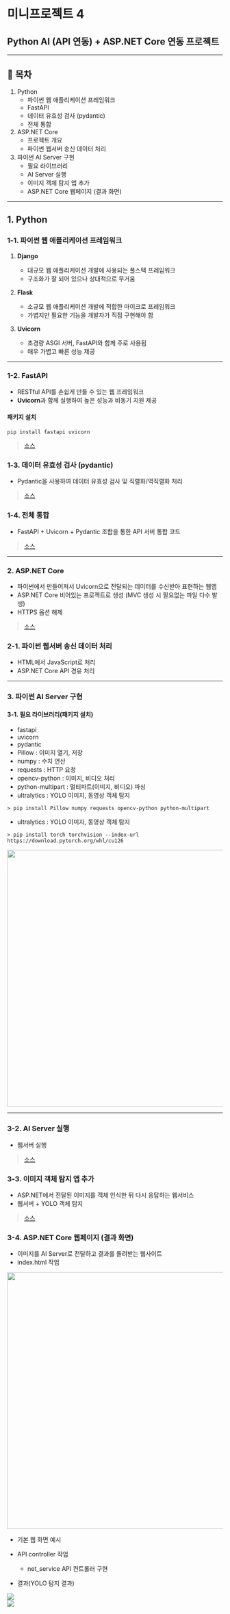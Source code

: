 # 미니프로젝트 4  
## Python AI (API 연동) + ASP.NET Core 연동 프로젝트  

---

## 📑 목차
1. Python  
   - 파이썬 웹 애플리케이션 프레임워크  
   - FastAPI  
   - 데이터 유효성 검사 (pydantic)  
   - 전체 통합  
2. ASP.NET Core  
   - 프로젝트 개요  
   - 파이썬 웹서버 송신 데이터 처리  
3. 파이썬 AI Server 구현  
   - 필요 라이브러리  
   - AI Server 실행  
   - 이미지 객체 탐지 앱 추가  
   - ASP.NET Core 웹페이지 (결과 화면)  

---

## 1. Python  

### 1-1. 파이썬 웹 애플리케이션 프레임워크  
1. **Django**  
   - 대규모 웹 애플리케이션 개발에 사용되는 풀스택 프레임워크  
   - 구조화가 잘 되어 있으나 상대적으로 무거움  

2. **Flask**  
   - 소규모 웹 애플리케이션 개발에 적합한 마이크로 프레임워크  
   - 가볍지만 필요한 기능을 개발자가 직접 구현해야 함  

3. **Uvicorn**  
   - 초경량 ASGI 서버, FastAPI와 함께 주로 사용됨  
   - 매우 가볍고 빠른 성능 제공  

---

### 1-2. FastAPI  
- RESTful API를 손쉽게 만들 수 있는 웹 프레임워크  
- **Uvicorn**과 함께 실행하여 높은 성능과 비동기 지원 제공  

#### 패키지 설치  
```shell
pip install fastapi uvicorn
```
> [소스](./pythonAI/step1/main01.py)

### 1-3. 데이터 유효성 검사 (pydantic) 
- Pydantic을 사용하여 데이터 유효성 검사 및 직렬화/역직렬화 처리
> [소스](./pythonAI/step1/main02.py)

### 1-4. 전체 통합
- FastAPI + Uvicorn + Pydantic 조합을 통한 API 서버 통합 코드
> [소스](./pythonAI/step1/main03.py)

---
### 2. ASP.NET Core

- 파이썬에서 만들어져서 Uvicorn으로 전달되는 데이터를 수신받아 표현하는 웹앱
- ASP.NET Core 비어있는 프로젝트로 생성 (MVC 생성 시 필요없는 파일 다수 발생)
- HTTPS 옵션 해제

> [소스](./backend/ASPWebSolution/TestWebApp/Program.cs)

### 2-1. 파이썬 웹서버 송신 데이터 처리

- HTML에서 JavaScript로 처리
- ASP.NET Core API 경유 처리

---

### 3. 파이썬 AI Server 구현
#### 3-1. 필요 라이브러리(패키지 설치)
- fastapi
- uvicorn
- pydantic
- Pillow : 이미지 열기, 저장
- numpy : 수치 연산
- requests : HTTP 요청
- opencv-python : 이미지, 비디오 처리
- python-multipart : 멀티파트(이미지, 비디오) 파싱
- ultralytics : YOLO 이미지, 동영상 객체 탐지

```shell
> pip install Pillow numpy requests opencv-python python-multipart
```

- ultralytics : YOLO 이미지, 동영상 객체 탐지
```shell
> pip install torch torchvision --index-url https://download.pytorch.org/whl/cu126
```

<img src="../image/mp0019.png" width="600">

--- 

### 3-2. AI Server 실행
- 웹서버 실행
> [소스](./pythonAI/step2/main01.py)

### 3-3. 이미지 객체 탐지 앱 추가
- ASP.NET에서 전달된 이미지를 객체 인식한 뒤 다시 응답하는 웹서비스
- 웹서버 + YOLO 객체 탐지
> [소스](./pythonAI/step2/main02.py)

### 3-4. ASP.NET Core 웹페이지 (결과 화면)

- 이미지를 AI Server로 전달하고 결과를 돌려받는 웹사이트
- index.html 작업

<img src="../image/mp0020.png" width="600">

- 기본 웹 화면 예시

- API controller 작업
   - net_service API 컨트롤러 구현

- 결과(YOLO 탐지 결과)
<img src="./pythonAI/step2/result.jpg">
<br>
<img src="./pythonAI/step2/result01.jpg">